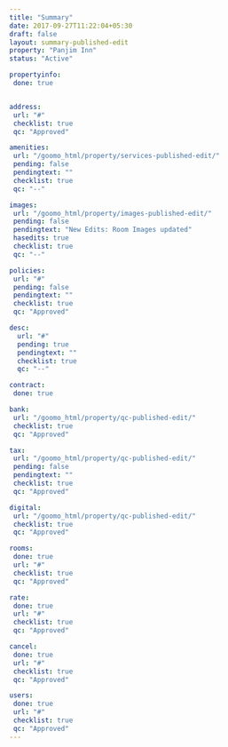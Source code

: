 ```yaml
---
title: "Summary"
date: 2017-09-27T11:22:04+05:30
draft: false
layout: summary-published-edit
property: "Panjim Inn"
status: "Active"

propertyinfo:
 done: true


address:
 url: "#"
 checklist: true
 qc: "Approved"

amenities:
 url: "/goomo_html/property/services-published-edit/"
 pending: false
 pendingtext: ""
 checklist: true
 qc: "--"

images:
 url: "/goomo_html/property/images-published-edit/"
 pending: false
 pendingtext: "New Edits: Room Images updated"
 hasedits: true
 checklist: true
 qc: "--"

policies:
 url: "#"
 pending: false
 pendingtext: ""
 checklist: true
 qc: "Approved"

desc:
  url: "#"
  pending: true
  pendingtext: ""
  checklist: true
  qc: "--"

contract:
 done: true

bank:
 url: "/goomo_html/property/qc-published-edit/"
 checklist: true
 qc: "Approved"

tax:
 url: "/goomo_html/property/qc-published-edit/"
 pending: false
 pendingtext: ""
 checklist: true
 qc: "Approved"

digital:
 url: "/goomo_html/property/qc-published-edit/"
 checklist: true
 qc: "Approved"

rooms:
 done: true
 url: "#"
 checklist: true
 qc: "Approved"

rate:
 done: true
 url: "#"
 checklist: true
 qc: "Approved"

cancel:
 done: true
 url: "#"
 checklist: true
 qc: "Approved"

users:
 done: true
 url: "#"
 checklist: true
 qc: "Approved"
---
```


